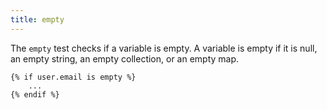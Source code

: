 ```yaml
---
title: empty
---
```


The `empty` test checks if a variable is empty. A variable is empty if it is null, an empty string, an
empty collection, or an empty map.
```twig
{% if user.email is empty %}
	...
{% endif %}
```